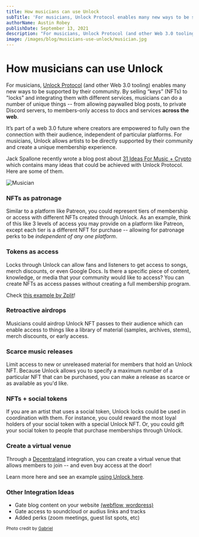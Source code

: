 ```yaml
---
title: How musicians can use Unlock
subTitle: 'For musicians, Unlock Protocol enables many new ways to be supported by their community.'
authorName: Austin Robey
publishDate: September 13, 2021
description: "For musicians, Unlock Protocol (and other Web 3.0 tooling) enables many new ways to be supported by their community."
image: /images/blog/musicians-use-unlock/musician.jpg
---
```



# How musicians can use Unlock

For musicians, [Unlock Protocol](http://unlock-protocol.com/) (and other Web 3.0 tooling) enables many new ways to be supported by their community. By selling “keys” (NFTs) to "locks" and integrating them with different services, musicians can do a number of unique things -- from allowing paywalled blog posts, to private Discord servers, to members-only access to docs and services __across the web__.

It’s part of a web 3.0 future where creators are empowered to fully own the connection with their audience, independent of particular platforms. For musicians, Unlock allows artists to be directly supported by their community and create a unique membership experience.

Jack Spallone recently wrote a blog post about [31 Ideas For Music + Crypto](https://jack.mirror.xyz/CLVl8maTxlphqKP6eZ1oQ1CJJKT1mvQk7cSflu8g_Lg) which contains many ideas that could be achieved with Unlock Protocol. Here are some of them.

![Musician](/images/blog/musicians-use-unlock/musician.jpg)

### NFTs as patronage

Similar to a platform like Patreon, you could represent tiers of membership or access with different NFTs created through Unlock. As an example, think of this like 3 levels of access you may provide on a platform like Patreon, except each tier is a different NFT for purchase -- allowing for patronage perks to be _independent of any one platform_.

### Tokens as access

Locks through Unlock can allow fans and listeners to get access to songs, merch discounts, or even Google Docs. Is there a specific piece of content, knowledge, or media that your community would like to access? You can create NFTs as access passes without creating a full membership program.

Check [this example by Zplit](https://zplit.online/xdai/)!

### Retroactive airdrops

Musicians could airdrop Unlock NFT passes to their audience which can enable access to things like a library of material (samples, archives, stems), merch discounts, or early access.

### Scarce music releases

Limit access to new or unreleased material for members that hold an Unlock NFT. Because Unlock allows you to specify a maximum number of a particular NFT that can be purchased, you can make a release as scarce or as available as you'd like.

### NFTs + social tokens

If you are an artist that uses a social token, Unlock locks could be used in coordination with them. For instance, you could reward the most loyal holders of your social token with a special Unlock NFT. Or, you could gift your social token to people that purchase memberships through Unlock.

### Create a virtual venue

Through a [Decentraland](/blog/decentraland) integration, you can create a virtual venue that allows members to join -- and even buy access at the door!

Learn more here and see an example [using Unlock here](https://www.youtube.com/watch?v=q3kPUXdDr80).

### Other Integration Ideas

* Gate blog content on your website [(webflow, wordpress)](https://docs.unlock-protocol.com/creators/plugins-and-integrations/wordpress-plugin)
* Gate access to soundcloud or audius links and tracks
* Added perks (zoom meetings, guest list spots, etc)

<small>Photo credit by <a href="https://unsplash.com/@gabrielgurrola">Gabriel</a></small>
